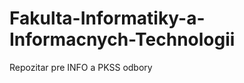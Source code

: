 Fakulta-Informatiky-a-Informacnych-Technologii
==============================================

Repozitar pre INFO a PKSS odbory
